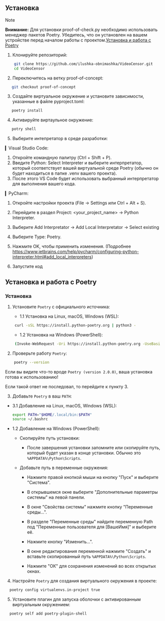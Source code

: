 ## Установка

> [!Note]
> **Внимание:** 
> Для установки proof-of-check.py необходимо использовать менеджер пакетов Poetry. Убедитесь, что он установлен на вашем устройстве перед началом работы с проектом.[Установка и работа с Poetry](#установка-и-работа-с-poetry)

1. Клонируйте репозиторий:
```bash
    git clone https://github.com/ilushka-obnimashka/VideoCensor.git
    cd VideoCensor
```
2. Переключитесь на ветку proof-of-concept:
```bash
   git checkout proof-of-concept
```
3. Создайте виртуальное окружение и установите зависимости, указанные в файле pyproject.toml:
```bash
   poetry install
```
4. Активируйте виртаульное окружение:
```bash
   potry shell
```
5. Выберите интепретатор в среде разработки:

▎Visual Studio Code:
   1. Откройте командную палитру (Ctrl + Shift + P).
   2. Введите Python: Select Interpreter и выберите интерпретатор, который соответствует вашей виртуальной среде Poetry (обычно он будет находиться в папке .venv вашего проекта).
   3. После этого VS Code будет использовать выбранный интерпретатор для выполнения вашего кода.

▎PyCharm:
   1. Откройте настройки проекта (File -> Settings или Ctrl + Alt + S).
   2. Перейдите в раздел Project: <your_project_name> -> Python Interpreter. 
   3. Выберите Add Interpretator -> Add Local Interpretator -> Select existing
   4. Выберите Type: Poetry. 
   5. Нажмите OK, чтобы применить изменения.
      (Подробнее https://www.jetbrains.com/help/pycharm/configuring-python-interpreter.html#add_local_interpreters)

6. Запустите код

## Установка и работа с Poetry
### Установка

1. Установите `Poetry` c официального источника:
   * 1.1 Установка на Linux, macOS, Windows (WSL):
   ```bash
    curl -sSL https://install.python-poetry.org | python3 -
    ```
   * 1.2 Установка на Windows (PowerShell):
   ```bash
    (Invoke-WebRequest -Uri https://install.python-poetry.org -UseBasicParsing).Content | py -
    ```

2. Проверьте работу `Poetry`:
```bash
    poetry --version
```
Если вы видите что-то вроде ``Poetry (version 2.0.0)``, ваша установка готова к использованию!

Если такой ответ не последовал, то перейдите к пункту 3.

3. Добавьте `Poetry` в ваш `PATH`:
* 3.1 Добавление на Linux, macOS, Windows (WSL):
   ```bash
  export PATH="$HOME/.local/bin:$PATH"
  source ~/.bashrc
   ```
* 1.2 Добавление на Windows (PowerShell):
  * Скопируйте путь установки:
    * После завершения установки запомните или скопируйте путь, который будет указан в конце установки. Обычно это `%APPDATA%\Python\Scripts`.

  * Добавьте путь в переменные окружения:

    * Нажмите правой кнопкой мыши на кнопку "Пуск" и выберите "Система".

    * В открывшемся окне выберите "Дополнительные параметры системы" на левой панели.

    * В окне "Свойства системы" нажмите кнопку "Переменные среды...".

    * В разделе "Переменные среды" найдите переменную Path под "Переменные пользователя для [ВашеИмя]" и выберите её.

    * Нажмите кнопку "Изменить...".

    * В окне редактирования переменной нажмите "Создать" и вставьте скопированный путь `%APPDATA%\Python\Scripts`.

    * Нажмите "ОК" для сохранения изменений во всех открытых окнах.

4. Настройте `Poetry` для создания виртуального окружения в проекте:
```bash
  poetry config virtualenvs.in-project true
```
5.  Установите плагин для запуска оболочки с активированным виртуальным окружением:
```bash
  poetry self add poetry-plugin-shell
```